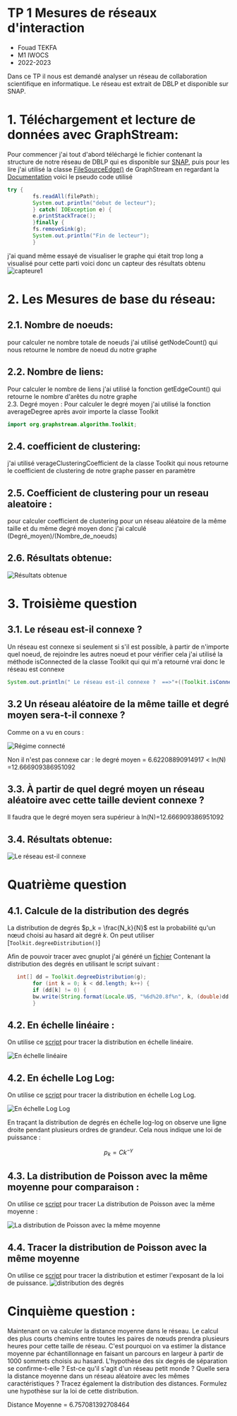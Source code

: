 # TP 1 Mesures de réseaux d'interaction
- Fouad TEKFA
- M1 IWOCS
- 2022-2023


Dans ce TP il nous est demandé analyser un réseau de collaboration scientifique en informatique. Le réseau est extrait de DBLP et disponible sur SNAP.
# 1. Téléchargement et lecture de données avec GraphStream:
Pour commencer j'ai tout d'abord téléchargé le fichier contenant la structure de notre réseau de DBLP qui es disponible sur [SNAP](https://snap.stanford.edu/data/com-DBLP.html),
puis pour les lire j'ai utilisé la classe [FileSourceEdge()](https://data.graphstream-project.org/api/gs-core/current/org/graphstream/stream/file/FileSourceEdge.html) de GraphStream en regardant la [Documentation](https://graphstream-project.org/doc/Tutorials/Reading-files-using-FileSource/) voici le pseudo code utilisé
```java
try {
        fs.readAll(filePath);
        System.out.println("debut de lecteur");
        } catch( IOException e) {
        e.printStackTrace();
        }finally {
        fs.removeSink(g);
        System.out.println("Fin de lecteur");
        }
```  
j'ai quand même essayé de visualiser le graphe qui était trop long a visualisé pour cette parti voici donc un capteur des résultats obtenu
![capteure1](./capture_mesures/Capture1.png)
# 2. Les Mesures de base du réseau:
## 2.1. Nombre de noeuds:
pour calculer ne nombre totale de noeuds j'ai utilisé getNodeCount() qui nous retourne le nombre de noeud du notre graphe

## 2.2. Nombre de liens:
Pour calculer le nombre de liens j'ai utilisé la fonction getEdgeCount() qui retourne le nombre d'arêtes du notre graphe   
2.3. Degré moyen :
Pour calculer le degré moyen j'ai utilisé la fonction averageDegree après avoir importe la classe Toolkit
```java
import org.graphstream.algorithm.Toolkit;

```
## 2.4. coefficient de clustering:
j'ai utilisé verageClusteringCoefficient de la classe Toolkit qui nous retourne le coefficient de clustering de notre graphe passer en paramètre
## 2.5. Coefficient de clustering pour un reseau aleatoire :
pour calculer coefficient de clustering pour un réseau aléatoire de la même taille et du même degré moyen donc j'ai calculé (Degré_moyen)/(Nombre_de_noeuds)
## 2.6. Résultats obtenue:
![Résultats obtenue](./capture_mesures/Capture_2.png)
# 3. Troisième question
## 3.1. Le réseau est-il connexe ?
Un réseau est connexe si seulement si s'il est possible, à partir de n'importe quel noeud, de rejoindre les autres noeud et pour vérifier cela j'ai utilisé la méthode isConnected de la classe Toolkit qui qui m'a retourné vrai donc le réseau est connexe
```java
System.out.println(" Le réseau est-il connexe ?  ==>"+((Toolkit.isConnected(g)? "Oui" : "Non ")));
```
## 3.2 Un réseau aléatoire de la même taille et degré moyen sera-t-il connexe ?
Comme on a vu en cours :

![Régime connecté](./capture_mesures/Capture_4.png)


Non il n'est pas connexe car : le degré moyen <K> = 6.62208890914917 < ln(N) =12.666909386951092
## 3.3. À partir de quel degré moyen un réseau aléatoire avec cette taille devient connexe ?
Il faudra que le degré moyen sera supérieur à ln(N)=12.666909386951092
## 3.4. Résultats obtenue:
![Le réseau est-il connexe ](./capture_mesures/Capture_3.png)

# Quatrième question

## 4.1. Calcule de la distribution des degrés
La distribution de degrés $`p_k = \frac{N_k}{N}`$ est la probabilité qu'un nœud choisi au hasard ait degré $`k`$. On peut utiliser [`Toolkit.degreeDistribution()`]

Afin de pouvoir tracer avec gnuplot j'ai généré un [fichier](./src/resources/dd_dblp.dat) Contenant la distribution des degrés en utilisant le script suivant :
```java
   int[] dd = Toolkit.degreeDistribution(g);
        for (int k = 0; k < dd.length; k++) {
        if (dd[k] != 0) {
        bw.write(String.format(Locale.US, "%6d%20.8f%n", k, (double)dd[k] / g.getNodeCount()));
        }
```

## 4.2. En échelle linéaire :
On utilise ce [script](/src/resources/lineaire.gnu) pour tracer la distribution en échelle linéaire.

![En échelle linéaire ](./src/resources/echelle_lineaire.png)

## 4.2. En échelle Log Log:
On utilise ce [script](/src/resources/ehelle_log_log.gnu) pour tracer la distribution en échelle Log Log.

![En échelle Log Log ](./src/resources/echelle_log_log.png)

En traçant la distribution de degrés en échelle log-log on observe une ligne droite pendant plusieurs ordres de grandeur. Cela nous indique une loi de puissance :

```math   
p_k = C k^{-\gamma}
```
## 4.3. La distribution de Poisson avec la même moyenne pour comparaison :
On utilise ce [script](/src/resources/La_distribution_de_Poisson_avec_la_meme_moyenne.gnu) pour tracer La distribution de Poisson avec la même moyenne :

![La distribution de Poisson avec la même moyenne  ](./src/resources/La_distribution_de_Poisson_avec_la_meme_moyenne.png)

## 4.4. Tracer la distribution de Poisson avec la même moyenne
On utilise ce [script](/src/resources/plot_dd.gnu) pour tracer la distribution et estimer l'exposant de la loi de puissance.
    ![distribution des degrés](src/resources/dd_dblp.png)

# Cinquième question :
Maintenant on va calculer la distance moyenne dans le réseau. Le calcul des plus courts chemins entre 
toutes les paires de nœuds prendra plusieurs heures pour cette taille de réseau. C'est pourquoi on va 
estimer la distance moyenne par échantillonnage en faisant un parcours en largeur à partir de 1000 sommets 
choisis au hasard. L'hypothèse des six degrés de séparation se confirme-t-elle ? Est-ce qu'il s'agit d'un 
réseau petit monde ? Quelle sera la distance moyenne dans un réseau aléatoire avec les mêmes caractéristiques ? 
Tracez également la distribution des distances. Formulez une hypothèse sur la loi de cette distribution.


Distance Moyenne = 6.757081392708464

